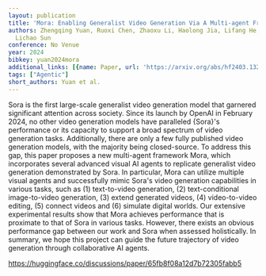 ```yaml
---
layout: publication
title: 'Mora: Enabling Generalist Video Generation Via A Multi-agent Framework'
authors: Zhengqing Yuan, Ruoxi Chen, Zhaoxu Li, Haolong Jia, Lifang He, Chi Wang,
  Lichao Sun
conference: No Venue
year: 2024
bibkey: yuan2024mora
additional_links: [{name: Paper, url: 'https://arxiv.org/abs/hf2403.13248'}]
tags: ["Agentic"]
short_authors: Yuan et al.
---
```

Sora is the first large-scale generalist video generation model that garnered significant attention across society. Since its launch by OpenAI in February 2024, no other video generation models have paralleled \{Sora\}'s performance or its capacity to support a broad spectrum of video generation tasks. Additionally, there are only a few fully published video generation models, with the majority being closed-source. To address this gap, this paper proposes a new multi-agent framework Mora, which incorporates several advanced visual AI agents to replicate generalist video generation demonstrated by Sora. In particular, Mora can utilize multiple visual agents and successfully mimic Sora's video generation capabilities in various tasks, such as (1) text-to-video generation, (2) text-conditional image-to-video generation, (3) extend generated videos, (4) video-to-video editing, (5) connect videos and (6) simulate digital worlds. Our extensive experimental results show that Mora achieves performance that is proximate to that of Sora in various tasks. However, there exists an obvious performance gap between our work and Sora when assessed holistically. In summary, we hope this project can guide the future trajectory of video generation through collaborative AI agents.

https://huggingface.co/discussions/paper/65fb8f08a12d7b72305fabb5